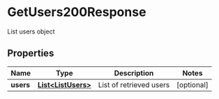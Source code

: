

# GetUsers200Response

List users object

## Properties

| Name | Type | Description | Notes |
|------------ | ------------- | ------------- | -------------|
|**users** | [**List&lt;ListUsers&gt;**](ListUsers.md) | List of retrieved users |  [optional] |



